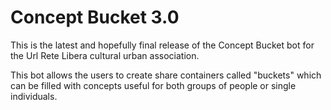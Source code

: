# Concept Bucket 3.0
This is the latest and hopefully final release of the Concept Bucket bot for the Url Rete Libera cultural urban association.

This bot allows the users to create share containers called "buckets" which can be filled with concepts useful for both groups of people or single individuals.
